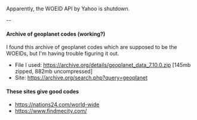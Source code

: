 Apparently, the WOEID API by Yahoo is shutdown.

--

#### Archive of geoplanet codes (working?)
I found this archive of geoplanet codes which are supposed to be the WOEIDs, but I'm having trouble figuring it out.

- File I used: https://archive.org/details/geoplanet_data_7.10.0.zip [145mb zipped, 882mb uncompressed]
- Site: https://archive.org/search.php?query=geoplanet

#### These sites give good codes

- https://nations24.com/world-wide
- https://www.findmecity.com/

